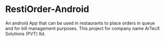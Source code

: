# RestiOrder-Android
An android App that can be used in restaurants to place orders in queue and for bill management purposes. This project for company name ArTecX Solutions (PVT) ltd. 

